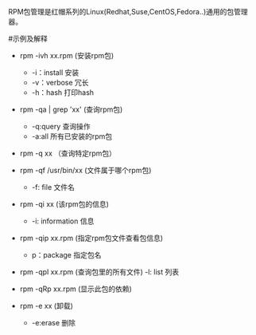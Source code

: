 RPM包管理是红帽系列的Linux(Redhat,Suse,CentOS,Fedora..)通用的包管理器。


#示例及解释
- rpm -ivh xx.rpm (安装rpm包)
  - -i：install 安装
  - -v：verbose 冗长
  - -h：hash 打印hash


- rpm -qa | grep 'xx' (查询rpm包)
  - -q:query 查询操作
  - -a:all 所有已安装的rpm包


- rpm -q xx （查询特定rpm包）


- rpm -qf /usr/bin/xx (文件属于哪个rpm包)
  - -f: file 文件名


- rpm -qi xx (该rpm包的信息)
  - -i: information 信息


- rpm -qip xx.rpm (指定rpm包文件查看包信息)
  - p：package 指定包名


- rpm -qpl xx.rpm (查询包里的所有文件)
  -l: list 列表


- rpm -qRp xx.rpm (显示此包的依赖)


- rpm -e xx (卸载)
  - -e:erase 删除